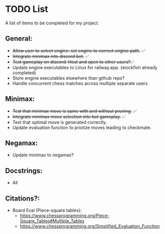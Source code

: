 # TODO List

A list of items to be completed for my project.

## General:
- ~~Allow user to select engine: set engine to correct engine path.~~ ✅
- ~~Integrate minimax into discord bot.~~ ✅
- ~~Test gameplay on discord: Host and open to other users?~~✅
- Update engine executables to Linux for railway.app. (stockfish already completed)
- Store engine executables elsewhere than github repo?
- Handle concurrent chess matches across multiple separate users

## Minimax:
- ~~Test that minimax move is same with and without pruning.~~ ✅
- ~~Integrate minimax move selection into bot gameplay.~~ ✅
- Test that optimal move is generated correctly.
- Update evaluation function to priotize moves leading to checkmate.

## Negamax:
- Update minimax to negamax?

## Docstrings:
- All

## Citations?:
- Board Eval (Piece-square tables):
    - https://www.chessprogramming.org/Piece-Square_Tables#Multiple_Tables
    - https://www.chessprogramming.org/Simplified_Evaluation_Function